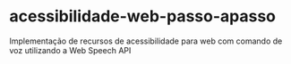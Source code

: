# acessibilidade-web-passo-apasso
Implementação de recursos de acessibilidade para web com comando de voz utilizando a Web Speech API 
